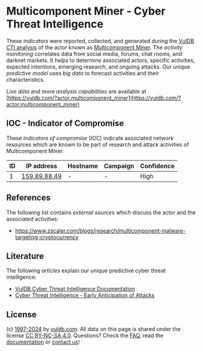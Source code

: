 # Multicomponent Miner - Cyber Threat Intelligence

These _indicators_ were reported, collected, and generated during the [VulDB CTI analysis](https://vuldb.com/?kb.cti) of the actor known as [Multicomponent Miner](https://vuldb.com/?actor.multicomponent_miner). The _activity monitoring_ correlates data from social media, forums, chat rooms, and darknet markets. It helps to determine associated actors, specific activities, expected intentions, emerging research, and ongoing attacks. Our unique _predictive model_ uses _big data_ to forecast activities and their characteristics.

_Live data_ and more _analysis capabilities_ are available at [https://vuldb.com/?actor.multicomponent_miner](https://vuldb.com/?actor.multicomponent_miner)

## IOC - Indicator of Compromise

These _indicators of compromise_ (IOC) indicate associated network resources which are known to be part of research and attack activities of Multicomponent Miner.

ID | IP address | Hostname | Campaign | Confidence
-- | ---------- | -------- | -------- | ----------
1 | [159.89.88.49](https://vuldb.com/?ip.159.89.88.49) | - | - | High

## References

The following list contains _external sources_ which discuss the actor and the associated activities:

* https://www.zscaler.com/blogs/research/multicomponent-malware-targeting-cryptocurrency

## Literature

The following _articles_ explain our unique predictive cyber threat intelligence:

* [VulDB Cyber Threat Intelligence Documentation](https://vuldb.com/?kb.cti)
* [Cyber Threat Intelligence - Early Anticipation of Attacks](https://www.scip.ch/en/?labs.20201022)

## License

(c) [1997-2024](https://vuldb.com/?kb.changelog) by [vuldb.com](https://vuldb.com/?kb.about). All data on this page is shared under the license [CC BY-NC-SA 4.0](https://creativecommons.org/licenses/by-nc-sa/4.0/). Questions? Check the [FAQ](https://vuldb.com/?kb.faq), read the [documentation](https://vuldb.com/?kb) or [contact us](https://vuldb.com/?contact)!
